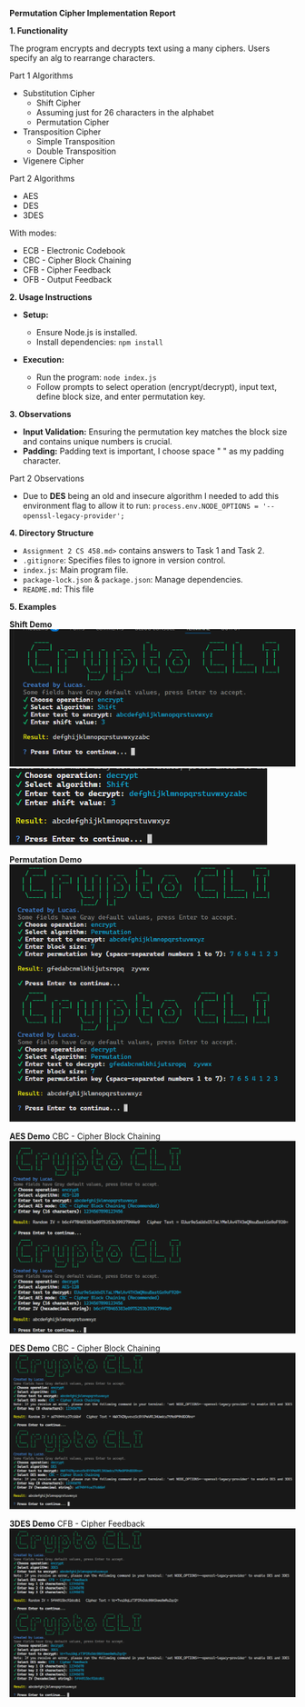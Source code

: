 **Permutation Cipher Implementation Report**

**1. Functionality**

The program encrypts and decrypts text using a many ciphers. Users specify an alg to rearrange characters.

Part 1 Algorithms
- Substitution Cipher
  - Shift Cipher
  - Assuming just for 26 characters in the alphabet
  - Permutation Cipher
- Transposition Cipher
  - Simple Transposition
  - Double Transposition
- Vigenere Cipher

Part 2 Algorithms
- AES
- DES
- 3DES


With modes:
- ECB - Electronic Codebook
- CBC - Cipher Block Chaining
- CFB - Cipher Feedback
- OFB - Output Feedback
  
**2. Usage Instructions**

- **Setup:**
  - Ensure Node.js is installed.
  - Install dependencies: `npm install`

- **Execution:**
  - Run the program: `node index.js`
  - Follow prompts to select operation (encrypt/decrypt), input text, define block size, and enter permutation key.

**3. Observations**

- **Input Validation:** Ensuring the permutation key matches the block size and contains unique numbers is crucial.
- **Padding:** Padding text is important, I choose space " " as my padding character.

Part 2 Observations
- Due to **DES** being an old and insecure algorithm I needed to add this environment flag to allow it to run: `process.env.NODE_OPTIONS = '--openssl-legacy-provider';
`

**4. Directory Structure**
- `Assignment 2 CS 458.md>` contains answers to Task 1 and Task 2.
- `.gitignore`: Specifies files to ignore in version control.
- `index.js`: Main program file.
- `package-lock.json` & `package.json`: Manage dependencies.
- `README.md`: This file

**5. Examples**

**Shift Demo**
![alt text](image.png)
![alt text](image-1.png)

**Permutation Demo**
![alt text](image-2.png)

**AES Demo**
CBC - Cipher Block Chaining
![alt text](image-4.png)

**DES Demo**
CBC - Cipher Block Chaining
![alt text](image-3.png)

**3DES Demo**
CFB - Cipher Feedback
![alt text](image-5.png)
